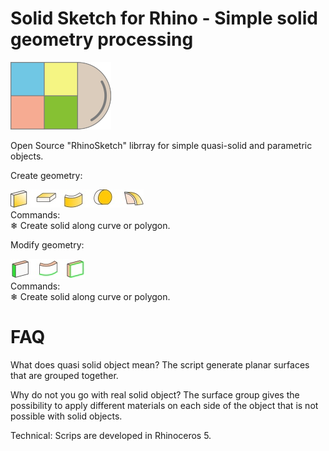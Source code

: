 # Solid Sketch for Rhino - Simple solid geometry processing 
![picture](simples.png)

Open Source "RhinoSketch" librray for simple quasi-solid and parametric objects.

Create geometry:

![picture](Images/ikonok.jpg) <br>
Commands: <br>
❄ Create solid along curve or polygon.

Modify geometry:

![picture](Images/ikonokmodosit.jpg) <br>
Commands: <br>
❄ Create solid along curve or polygon.


# FAQ

What does quasi solid object mean? 
The script generate planar surfaces that are grouped together. 

Why do not you go with real solid object?
The surface group gives the possibility to apply different materials on each side of the object that is not possible with solid objects.

Technical:
Scrips are developed in Rhinoceros 5.
